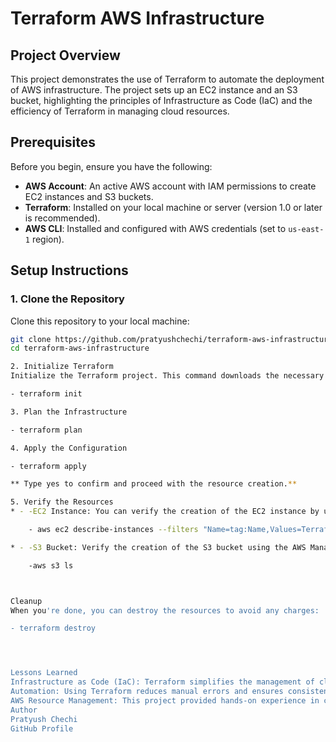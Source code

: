 # Terraform AWS Infrastructure

## Project Overview

This project demonstrates the use of Terraform to automate the deployment of AWS infrastructure. The project sets up an EC2 instance and an S3 bucket, highlighting the principles of Infrastructure as Code (IaC) and the efficiency of Terraform in managing cloud resources.

## Prerequisites

Before you begin, ensure you have the following:

- **AWS Account**: An active AWS account with IAM permissions to create EC2 instances and S3 buckets.
- **Terraform**: Installed on your local machine or server (version 1.0 or later is recommended).
- **AWS CLI**: Installed and configured with AWS credentials (set to `us-east-1` region).

## Setup Instructions

### 1. Clone the Repository

Clone this repository to your local machine:

```bash
git clone https://github.com/pratyushchechi/terraform-aws-infrastructure.git
cd terraform-aws-infrastructure

2. Initialize Terraform
Initialize the Terraform project. This command downloads the necessary provider plugins:

- terraform init

3. Plan the Infrastructure

- terraform plan

4. Apply the Configuration

- terraform apply

** Type yes to confirm and proceed with the resource creation.** 

5. Verify the Resources
* - -EC2 Instance: You can verify the creation of the EC2 instance by using the AWS Management Console or running the following AWS CLI command:

	- aws ec2 describe-instances --filters "Name=tag:Name,Values=TerraformExample"

* - -S3 Bucket: Verify the creation of the S3 bucket using the AWS Management Console or by listing your S3 buckets:

	-aws s3 ls



Cleanup
When you're done, you can destroy the resources to avoid any charges:

- terraform destroy




Lessons Learned
Infrastructure as Code (IaC): Terraform simplifies the management of cloud infrastructure by allowing you to define resources in code.
Automation: Using Terraform reduces manual errors and ensures consistent configurations across different environments.
AWS Resource Management: This project provided hands-on experience in creating and managing AWS resources using Terraform.
Author
Pratyush Chechi
GitHub Profile

